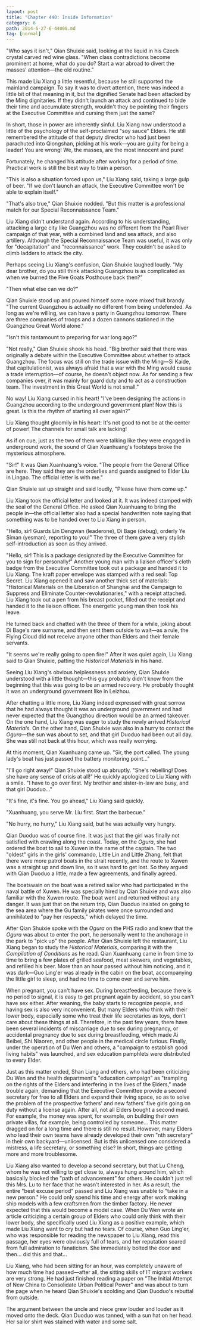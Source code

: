 ```yaml
---
layout: post
title: "Chapter 440: Inside Information"
category: 6
path: 2014-6-27-6-44000.md
tag: [normal]
---
```


"Who says it isn't," Qian Shuixie said, looking at the liquid in his Czech crystal carved red wine glass. "When class contradictions become prominent at home, what do you do? Start a war abroad to divert the masses' attention—the old routine."

This made Liu Xiang a little resentful, because he still supported the mainland campaign. To say it was to divert attention, there was indeed a little bit of that meaning in it, but the dignified Senate had been attacked by the Ming dignitaries. If they didn't launch an attack and continued to bide their time and accumulate strength, wouldn't they be pointing their fingers at the Executive Committee and cursing them just the same?

In short, those in power are inherently sinful. Liu Xiang now understood a little of the psychology of the self-proclaimed "soy sauce" Elders. He still remembered the attitude of that deputy director who had just been parachuted into Qiongshan, picking at his work—you are guilty for being a leader! You are wrong! We, the masses, are the most innocent and pure!

Fortunately, he changed his attitude after working for a period of time. Practical work is still the best way to train a person.

"This is also a situation forced upon us," Liu Xiang said, taking a large gulp of beer. "If we don't launch an attack, the Executive Committee won't be able to explain itself."

"That's also true," Qian Shuixie nodded. "But this matter is a professional match for our Special Reconnaissance Team."

Liu Xiang didn't understand again. According to his understanding, attacking a large city like Guangzhou was no different from the Pearl River campaign of that year, with a combined land and sea attack, and also artillery. Although the Special Reconnaissance Team was useful, it was only for "decapitation" and "reconnaissance" work. They couldn't be asked to climb ladders to attack the city.

Perhaps seeing Liu Xiang's confusion, Qian Shuixie laughed loudly. "My dear brother, do you still think attacking Guangzhou is as complicated as when we burned the Five Goats Posthouse back then?"

"Then what else can we do?"

Qian Shuixie stood up and poured himself some more mixed fruit brandy. "The current Guangzhou is actually no different from being undefended. As long as we're willing, we can have a party in Guangzhou tomorrow. There are three companies of troops and a dozen cannons stationed in the Guangzhou Great World alone."

"Isn't this tantamount to preparing for war long ago?"

"Not really," Qian Shuixie shook his head. "Big brother said that there was originally a debate within the Executive Committee about whether to attack Guangzhou. The focus was still on the trade issue with the Ming—Si Kaide, that capitulationist, was always afraid that a war with the Ming would cause a trade interruption—of course, he doesn't object now. As for sending a few companies over, it was mainly for guard duty and to act as a construction team. The investment in this Great World is not small."

No way! Liu Xiang cursed in his heart! "I've been designing the actions in Guangzhou according to the underground government plan! Now this is great. Is this the rhythm of starting all over again?"

Liu Xiang thought gloomily in his heart: It's not good to not be at the center of power! The channels for small talk are lacking!

As if on cue, just as the two of them were talking like they were engaged in underground work, the sound of Qian Xuanhuang's footsteps broke the mysterious atmosphere.

"Sir!" It was Qian Xuanhuang's voice. "The people from the General Office are here. They said they are the orderlies and guards assigned to Elder Liu in Lingao. The official letter is with me."

Qian Shuixie sat up straight and said loudly, "Please have them come up."

Liu Xiang took the official letter and looked at it. It was indeed stamped with the seal of the General Office. He asked Qian Xuanhuang to bring the people in—the official letter also had a special handwritten note saying that something was to be handed over to Liu Xiang in person.

"Hello, sir! Guards Lin Dengwan (leaderone), Di Bage (debug), orderly Ye Siman (yesman), reporting to you!" The three of them gave a very stylish self-introduction as soon as they arrived.

"Hello, sir! This is a package designated by the Executive Committee for you to sign for personally!" Another young man with a liaison officer's cloth badge from the Executive Committee took out a package and handed it to Liu Xiang. The kraft paper envelope was stamped with a red seal: Top Secret. Liu Xiang opened it and saw another thick set of materials: "Historical Materials on the Liberation of Shanghai and the Campaign to Suppress and Eliminate Counter-revolutionaries," with a receipt attached. Liu Xiang took out a pen from his breast pocket, filled out the receipt and handed it to the liaison officer. The energetic young man then took his leave.

He turned back and chatted with the three of them for a while, joking about Di Bage's rare surname, and then sent them outside to wait—as a rule, the Flying Cloud did not receive anyone other than Elders and their female servants.

"It seems we're really going to open fire!" After it was quiet again, Liu Xiang said to Qian Shuixie, patting the *Historical Materials* in his hand.

Seeing Liu Xiang's obvious helplessness and anxiety, Qian Shuixie understood with a little thought—this guy probably didn't know from the beginning that this was going to be an armed recovery. He probably thought it was an underground government like in Leizhou.

After chatting a little more, Liu Xiang indeed expressed with great sorrow that he had always thought it was an underground government and had never expected that the Guangzhou direction would be an armed takeover. On the one hand, Liu Xiang was eager to study the newly arrived *Historical Materials*. On the other hand, Qian Shuixie was also in a hurry to contact the *Ogura*—the sun was about to set, and that girl Duoduo had been out all day. She was still not back at this hour, which was really worrying.

At this moment, Qian Xuanhuang came up. "Sir, the port called. The young lady's boat has just passed the battery monitoring point..."

"I'll go right away!" Qian Shuixie stood up abruptly. "She's rebelling! Does she have any sense of crisis at all!" He quickly apologized to Liu Xiang with a smile. "I have to go over first. My brother and sister-in-law are busy, and that girl Duoduo..."

"It's fine, it's fine. You go ahead," Liu Xiang said quickly.

"Xuanhuang, you serve Mr. Liu first. Start the barbecue."

"No hurry, no hurry," Liu Xiang said, but he was actually very hungry.

Qian Duoduo was of course fine. It was just that the girl was finally not satisfied with crawling along the coast. Today, on the *Ogura*, she had ordered the boat to sail to Xuwen in the name of the captain. The two "oldest" girls in the girls' commando, Little Lin and Little Zhang, felt that there were more patrol boats in the strait recently, and the route to Xuwen was a straight up and down line, so it was hard to get lost. So they argued with Qian Duoduo a little, made a few agreements, and finally agreed.

The boatswain on the boat was a retired sailor who had participated in the naval battle of Xuwen. He was specially hired by Qian Shuixie and was also familiar with the Xuwen route. The boat went and returned without any danger. It was just that on the return trip, Qian Duoduo insisted on going to the sea area where the Gu family pirates were once surrounded and annihilated to "pay her respects," which delayed the time.

After Qian Shuixie spoke with the *Ogura* on the PHS radio and knew that the *Ogura* was about to enter the port, he personally went to the anchorage in the park to "pick up" the people. After Qian Shuixie left the restaurant, Liu Xiang began to study the *Historical Materials*, comparing it with the *Compilation of Conditions* as he read. Qian Xuanhuang came in from time to time to bring a few plates of grilled seafood, meat skewers, and vegetables, and refilled his beer. More than an hour passed without him noticing, and it was dark—Guo Ling'er was already in the cabin on the boat, accompanying the little girl to sleep, and had no time to come over and serve him.

When pregnant, you can't have sex. During breastfeeding, because there is no period to signal, it is easy to get pregnant again by accident, so you can't have sex either. After weaning, the baby starts to recognize people, and having sex is also very inconvenient. But many Elders who think with their lower body, especially some who treat their life secretaries as toys, don't care about these things at all. Therefore, in the past few years, there have been several incidents of miscarriage due to sex during pregnancy, or accidental pregnancy due to sex during breastfeeding, which made Ai Beibei, Shi Niaoren, and other people in the medical circle furious. Finally, under the operation of Du Wen and others, a "campaign to establish good living habits" was launched, and sex education pamphlets were distributed to every Elder.

Just as this matter ended, Shan Liang and others, who had been criticizing Du Wen and the health department's "education campaign" as "trampling on the rights of the Elders and interfering in the lives of the Elders," made trouble again, demanding that the Executive Committee provide a second secretary for free to all Elders and expand their living space, so as to solve the problem of the prospective fathers' and new fathers' five girls going on duty without a license again. After all, not all Elders bought a second maid. For example, the money was spent, for example, on building their own private villas, for example, being controlled by someone... This matter dragged on for a long time and there is still no result. However, many Elders who lead their own teams have already developed their own "nth secretary" in their own backyard—unlicensed. But is this unlicensed one considered a mistress, a life secretary, or something else? In short, things are getting more and more troublesome.

Liu Xiang also wanted to develop a second secretary, but that Lu Cheng, whom he was not willing to get close to, always hung around him, which basically blocked the "path of advancement" for others. He couldn't just tell this Mrs. Lu to her face that he wasn't interested in her. As a result, the entire "best excuse period" passed and Liu Xiang was unable to "take in a new person." He could only spend his time and energy after work making ship models with a few craftsmen from the timber factory. He never expected that this would become a model case. When Du Wen wrote an article criticizing a certain group of Elders who could only think with their lower body, she specifically used Liu Xiang as a positive example, which made Liu Xiang want to cry but had no tears. Of course, when Guo Ling'er, who was responsible for reading the newspaper to Liu Xiang, read this passage, her eyes were obviously full of tears, and her reputation soared from full admiration to fanaticism. She immediately bolted the door and then... did this and that...

Liu Xiang, who had been sitting for an hour, was completely unaware of how much time had passed—after all, the sitting skills of IT migrant workers are very strong. He had just finished reading a paper on "The Initial Attempt of New China to Consolidate Urban Political Power" and was about to turn the page when he heard Qian Shuixie's scolding and Qian Duoduo's rebuttal from outside.

The argument between the uncle and niece grew louder and louder as it moved onto the deck. Qian Duoduo was tanned, with a sun hat on her head. Her sailor shirt was stained with water and some salt.